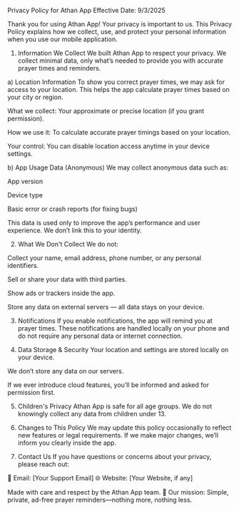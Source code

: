 Privacy Policy for Athan App
Effective Date: 9/3/2025

Thank you for using Athan App! Your privacy is important to us. This Privacy Policy explains how we collect, use, and protect your personal information when you use our mobile application.

1. Information We Collect
We built Athan App to respect your privacy. We collect minimal data, only what’s needed to provide you with accurate prayer times and reminders.

a) Location Information
To show you correct prayer times, we may ask for access to your location. This helps the app calculate prayer times based on your city or region.

What we collect: Your approximate or precise location (if you grant permission).

How we use it: To calculate accurate prayer timings based on your location.

Your control: You can disable location access anytime in your device settings.

b) App Usage Data (Anonymous)
We may collect anonymous data such as:

App version

Device type

Basic error or crash reports (for fixing bugs)

This data is used only to improve the app’s performance and user experience. We don’t link this to your identity.

2. What We Don't Collect
We do not:

Collect your name, email address, phone number, or any personal identifiers.

Sell or share your data with third parties.

Show ads or trackers inside the app.

Store any data on external servers — all data stays on your device.

3. Notifications
If you enable notifications, the app will remind you at prayer times. These notifications are handled locally on your phone and do not require any personal data or internet connection.

4. Data Storage & Security
Your location and settings are stored locally on your device.

We don’t store any data on our servers.

If we ever introduce cloud features, you’ll be informed and asked for permission first.

5. Children's Privacy
Athan App is safe for all age groups. We do not knowingly collect any data from children under 13.

6. Changes to This Policy
We may update this policy occasionally to reflect new features or legal requirements. If we make major changes, we’ll inform you clearly inside the app.

7. Contact Us
If you have questions or concerns about your privacy, please reach out:

📧 Email: [Your Support Email]
🌐 Website: [Your Website, if any]

Made with care and respect by the Athan App team. 🕌
Our mission: Simple, private, ad-free prayer reminders—nothing more, nothing less.
